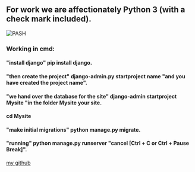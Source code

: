 ## For work we are affectionately Python 3 (with a check mark included). 
![PASH](https://aatayyab.files.wordpress.com/2016/12/71.jpg?w=656) 
### Working in cmd:
#### "install django" pip install django.
#### "then create the project" django-admin.py startproject name "and you have created the project name".
#### "we hand over the database for the site" django-admin startproject Mysite "in the folder Mysite your site.
#### cd Mysite 
#### "make initial migrations" python manage.py migrate.
#### "running" python manage.py runserver "cancel [Ctrl + C or Ctrl + Pause Break]".


[my github]

[my github]:http://github.com/oookr